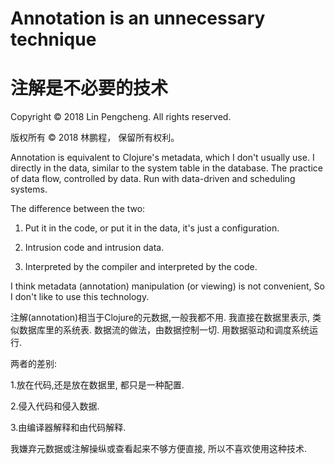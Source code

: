 # Annotation is an unnecessary technique

# 注解是不必要的技术

Copyright © 2018 Lin Pengcheng. All rights reserved.

版权所有 © 2018 林鹏程， 保留所有权利。

Annotation is equivalent to Clojure's metadata, 
which I don't usually use.
I directly in the data, 
similar to the system table in the database.
The practice of data flow, controlled by data. 
Run with data-driven and scheduling systems.

The difference between the two:

1. Put it in the code, or put it in the data, it's just a configuration.

2. Intrusion code and intrusion data.

3. Interpreted by the compiler and interpreted by the code.

I think metadata (annotation) manipulation (or viewing) is not convenient,
So I don't like to use this technology.

注解(annotation)相当于Clojure的元数据,一般我都不用.
我直接在数据里表示, 类似数据库里的系统表.
数据流的做法，由数据控制一切. 用数据驱动和调度系统运行. 

两者的差别:

1.放在代码,还是放在数据里, 都只是一种配置. 

2.侵入代码和侵入数据.

3.由编译器解释和由代码解释.

我嫌弃元数据或注解操纵或查看起来不够方便直接,
所以不喜欢使用这种技术.
